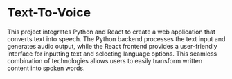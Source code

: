 # Text-To-Voice

This project integrates Python and React to create a web application that converts text into speech. The Python backend processes the text input and generates audio output, while the React frontend provides a user-friendly interface for inputting text and selecting language options. This seamless combination of technologies allows users to easily transform written content into spoken words.
